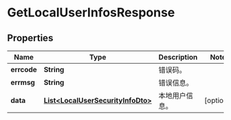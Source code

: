 
# GetLocalUserInfosResponse

## Properties
Name | Type | Description | Notes
------------ | ------------- | ------------- | -------------
**errcode** | **String** | 错误码。 | 
**errmsg** | **String** | 错误信息。 | 
**data** | [**List&lt;LocalUserSecurityInfoDto&gt;**](LocalUserSecurityInfoDto.md) | 本地用户信息。 |  [optional]



